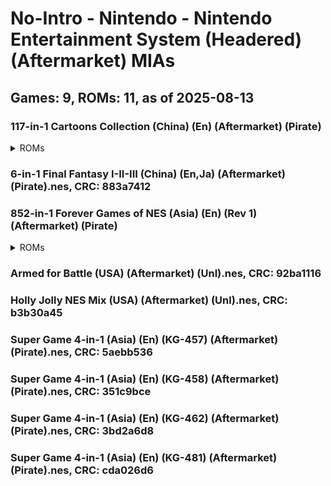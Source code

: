 # No-Intro - Nintendo - Nintendo Entertainment System (Headered) (Aftermarket) MIAs
## Games: 9, ROMs: 11, as of 2025-08-13

### 117-in-1 Cartoons Collection (China) (En) (Aftermarket) (Pirate)
<details>
<summary>ROMs</summary>

- 117-in-1 Cartoons Collection (China) (En) (Aftermarket) (Pirate).nes, CRC: 5ef8dbfc
- 117-in-1 Cartoons Collection (China) (En) (Aftermarket) (Pirate).nes, CRC: 3855efe0
</details>

### 6-in-1 Final Fantasy I-II-III (China) (En,Ja) (Aftermarket) (Pirate).nes, CRC: 883a7412
### 852-in-1 Forever Games of NES (Asia) (En) (Rev 1) (Aftermarket) (Pirate)
<details>
<summary>ROMs</summary>

- 852-in-1 Forever Games of NES (Asia) (En) (Rev 1) (Aftermarket) (Pirate).nes, CRC: f1e626fa
- 852-in-1 Forever Games of NES (Asia) (En) (Rev 1) (Aftermarket) (Pirate).nes, CRC: 7a479afb
</details>

### Armed for Battle (USA) (Aftermarket) (Unl).nes, CRC: 92ba1116
### Holly Jolly NES Mix (USA) (Aftermarket) (Unl).nes, CRC: b3b30a45
### Super Game 4-in-1 (Asia) (En) (KG-457) (Aftermarket) (Pirate).nes, CRC: 5aebb536
### Super Game 4-in-1 (Asia) (En) (KG-458) (Aftermarket) (Pirate).nes, CRC: 351c9bce
### Super Game 4-in-1 (Asia) (En) (KG-462) (Aftermarket) (Pirate).nes, CRC: 3bd2a6d8
### Super Game 4-in-1 (Asia) (En) (KG-481) (Aftermarket) (Pirate).nes, CRC: cda026d6
